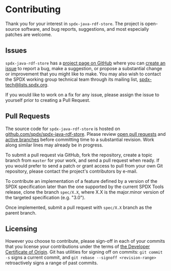Contributing
============
Thank you for your interest in `spdx-java-rdf-store`. The project is open-source software, and bug reports, suggestions, and most especially patches are welcome.

Issues
------
`spdx-java-rdf-store` has a [project page on GitHub](https://github.com/spdx/spdx-java-rdf-store) where you can [create an issue](https://github.com/spdx/spdx-java-rdf-store/issues) to report a bug, make a suggestion, or propose a substantial change or improvement that you might like to make. You may also wish to contact the SPDX working group technical team through its mailing list, [spdx-tech@lists.spdx.org](mailto:spdx-tech@lists.spdx.org).

If you would like to work on a fix for any issue, please assign the issue to yourself prior to creating a Pull Request.

Pull Requests
-------
The source code for `spdx-java-rdf-store` is hosted on [github.com/spdx/spdx-java-rdf-store](https://github.com/spdx/spdx-java-rdf-store). Please review [open pull requests](https://github.com/spdx/spdx-java-rdf-store/pulls) and [active branches](https://github.com/spdx/spdx-java-rdf-store/branches) before committing time to a substantial revision. Work along similar lines may already be in progress.

To submit a pull request via GitHub, fork the repository, create a topic branch from `master` for your work, and send a pull request when ready. If you would prefer to send a patch or grant access to pull from your own Git repository, please contact the project's contributors by e-mail.

To contribute an implementation of a feature defined by a version of the SPDX specification later than the one supported by the current SPDX Tools release, clone the branch `spec/X.X`, where X.X is the major.minor version of the targeted specification (e.g. "3.0").

Once implemented, submit a pull request with `spec/X.X` branch as the parent branch.

Licensing
---------
However you choose to contribute, please sign-off in each of your commits that you license your contributions under the terms of [the Developer Certificate of Origin](https://developercertificate.org/). Git has utilities for signing off on commits: `git commit -s` signs a current commit, and `git rebase --signoff <revision-range>` retroactively signs a range of past commits.
